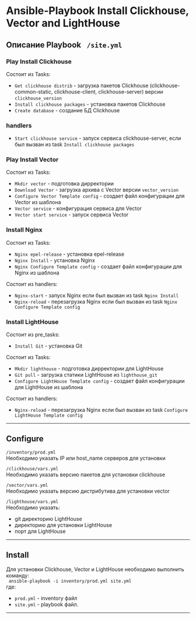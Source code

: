 # Ansible-Playbook Install Clickhouse, Vector and LightHouse

## Описание Playbook ``` /site.yml``` 

### Play Install Clickhouse 
   
Состоит из Tasks:  
- ```Get clickhouse distrib``` - загрузка пакетов Clickhouse (clickhouse-common-static, clickhouse-client, clickhouse-server) версии ```clickhouse_version```  
- ```Install clickhouse packages``` - установка пакетов Clickhouse  
- ```Create database``` - создание БД Clickhouse  
### handlers
- ```Start clickhouse service``` - запуск сервиса clickhouse-server, если был вызван из task ```Install clickhouse packages```  
  
### Play Install Vector
Состоит из Tasks:  
- ```Mkdir vector``` - подготовка дирректории  
- ```Download Vector``` - загрузка архива с Vector версии ```vector_version```  
- ```Configure Vector Template config``` - создает файл конфигурации для Vector из шаблона  
- ```Vector service``` - конфигурация сервиса для Vector
- ```Vector start service``` - запуск сервиса Vector
  
### Install Nginx
Состоит из Tasks: 
- ```Nginx epel-release``` - установка epel-release  
- ```Nginx Install``` - установка Nginx  
- ```Nginx Configure Template config``` - создает файл конфигурации для Nginx из шаблона  
  
Состоит из handlers:
- ```Nginx-start``` - запуск Nginx если был вызван из task ```Nginx Install```  
- ```Nginx-reload``` - перезагрузка Nginx если был вызван из task ```Nginx Configure Template config```  
  
### Install LightHouse
Состоит из pre_tasks:  
- ```Install Git``` - установка Git  
  
Состоит из Tasks: 
- ```Mkdir lighthouse``` - подготовка дирректории для LightHouse  
- ```Git pull``` - загрузка статики LightHouse из ```lighthouse_git```  
- ```Configure LightHouse Template config``` - создает файл конфигурации для LightHouse из шаблона  

Состоит из handlers:
- ```Nginx-reload``` - перезагрузка Nginx если был вызван из task ```Configure LightHouse Template config```  
  
---
  
## Configure
```/inventory/prod.yml```  
Необходимо указать IP или host_name серверов для установки

```/clickhouse/vars.yml```  
Необходимо указать версию пакетов для установки clickhouse

```/vector/vars.yml```  
Необходимо указать версию дистрибутива для установки vector

```/lighthouse/vars.yml```  
Необходимо указать:  
- git директорию LightHouse  
- директорию для установки LightHouse  
- порт для LightHouse

---
## Install
Для установки Clickhouse, Vector и LightHouse необходимо выполнить команду:  
``` ansible-playbook -i inventory/prod.yml site.yml```  
где:  
- ```prod.yml``` - inventory файл
- ```site.yml``` - playbook файл.

---
